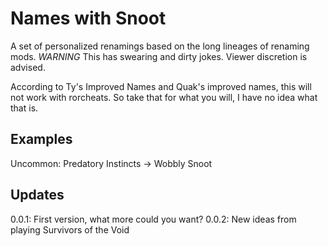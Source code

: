 
# Names with Snoot

A set of personalized renamings based on the long lineages of renaming mods.
*WARNING* This has swearing and dirty jokes. Viewer discretion is advised.

According to Ty's Improved Names and Quak's improved names, this will not work
with rorcheats. So take that for what you will, I have no idea what that is.

## Examples

Uncommon:
Predatory Instincts -> Wobbly Snoot

## Updates
0.0.1: First version, what more could you want?
0.0.2: New ideas from playing Survivors of the Void
